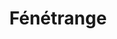---
guid: "af8ea123003a"
title: "Fénétrange"
latlng: "48.846314, 7.018320"
youtubeId: "vy5ZOJb-gtA" 
---